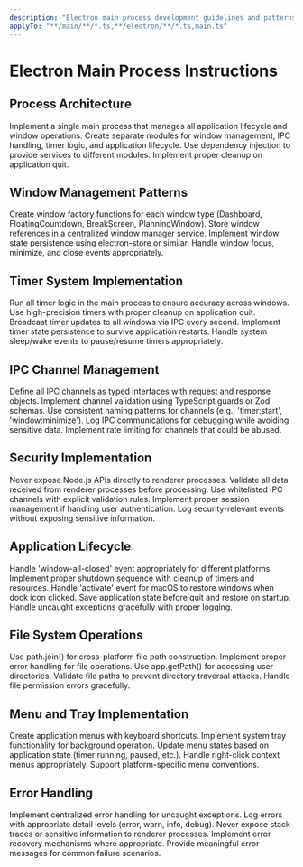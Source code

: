 ```yaml
---
description: "Electron main process development guidelines and patterns"
applyTo: "**/main/**/*.ts,**/electron/**/*.ts,main.ts"
---
```


# Electron Main Process Instructions

## Process Architecture

Implement a single main process that manages all application lifecycle and window operations.
Create separate modules for window management, IPC handling, timer logic, and application lifecycle.
Use dependency injection to provide services to different modules.
Implement proper cleanup on application quit.

## Window Management Patterns

Create window factory functions for each window type (Dashboard, FloatingCountdown, BreakScreen, PlanningWindow).
Store window references in a centralized window manager service.
Implement window state persistence using electron-store or similar.
Handle window focus, minimize, and close events appropriately.

## Timer System Implementation

Run all timer logic in the main process to ensure accuracy across windows.
Use high-precision timers with proper cleanup on application quit.
Broadcast timer updates to all windows via IPC every second.
Implement timer state persistence to survive application restarts.
Handle system sleep/wake events to pause/resume timers appropriately.

## IPC Channel Management

Define all IPC channels as typed interfaces with request and response objects.
Implement channel validation using TypeScript guards or Zod schemas.
Use consistent naming patterns for channels (e.g., 'timer:start', 'window:minimize').
Log IPC communications for debugging while avoiding sensitive data.
Implement rate limiting for channels that could be abused.

## Security Implementation

Never expose Node.js APIs directly to renderer processes.
Validate all data received from renderer processes before processing.
Use whitelisted IPC channels with explicit validation rules.
Implement proper session management if handling user authentication.
Log security-relevant events without exposing sensitive information.

## Application Lifecycle

Handle 'window-all-closed' event appropriately for different platforms.
Implement proper shutdown sequence with cleanup of timers and resources.
Handle 'activate' event for macOS to restore windows when dock icon clicked.
Save application state before quit and restore on startup.
Handle uncaught exceptions gracefully with proper logging.

## File System Operations

Use path.join() for cross-platform file path construction.
Implement proper error handling for file operations.
Use app.getPath() for accessing user directories.
Validate file paths to prevent directory traversal attacks.
Handle file permission errors gracefully.

## Menu and Tray Implementation

Create application menus with keyboard shortcuts.
Implement system tray functionality for background operation.
Update menu states based on application state (timer running, paused, etc.).
Handle right-click context menus appropriately.
Support platform-specific menu conventions.

## Error Handling

Implement centralized error handling for uncaught exceptions.
Log errors with appropriate detail levels (error, warn, info, debug).
Never expose stack traces or sensitive information to renderer processes.
Implement error recovery mechanisms where appropriate.
Provide meaningful error messages for common failure scenarios.
